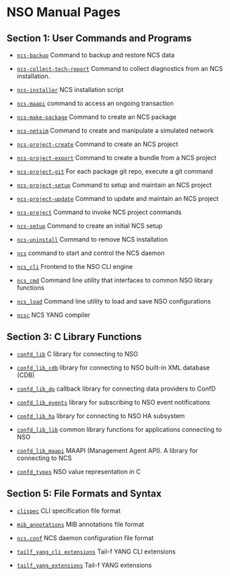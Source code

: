 # NSO Manual Pages


## Section 1: User Commands and Programs

  * [`ncs-backup`](section1.md#ncs-backup) Command to backup and restore NCS data

  * [`ncs-collect-tech-report`](section1.md#ncs-collect-tech-report) Command to collect diagnostics from an NCS
installation.

  * [`ncs-installer`](section1.md#ncs-installer) NCS installation script

  * [`ncs-maapi`](section1.md#ncs-maapi) command to access an ongoing transaction

  * [`ncs-make-package`](section1.md#ncs-make-package) Command to create an NCS package

  * [`ncs-netsim`](section1.md#ncs-netsim) Command to create and manipulate a simulated network

  * [`ncs-project-create`](section1.md#ncs-project-create) Command to create an NCS project

  * [`ncs-project-export`](section1.md#ncs-project-export) Command to create a bundle from a NCS project

  * [`ncs-project-git`](section1.md#ncs-project-git) For each package git repo, execute a git command

  * [`ncs-project-setup`](section1.md#ncs-project-setup) Command to setup and maintain an NCS project

  * [`ncs-project-update`](section1.md#ncs-project-update) Command to update and maintain an NCS project

  * [`ncs-project`](section1.md#ncs-project) Command to invoke NCS project commands

  * [`ncs-setup`](section1.md#ncs-setup) Command to create an initial NCS setup

  * [`ncs-uninstall`](section1.md#ncs-uninstall) Command to remove NCS installation

  * [`ncs`](section1.md#ncs) command to start and control the NCS daemon

  * [`ncs_cli`](section1.md#ncs_cli) Frontend to the NSO CLI engine

  * [`ncs_cmd`](section1.md#ncs_cmd) Command line utility that interfaces to common NSO library
functions

  * [`ncs_load`](section1.md#ncs_load) Command line utility to load and save NSO configurations

  * [`ncsc`](section1.md#ncsc) NCS YANG compiler


## Section 3: C Library Functions

  * [`confd_lib`](section3.md#confd_lib) C library for connecting to NSO

  * [`confd_lib_cdb`](section3.md#confd_lib_cdb) library for connecting to NSO built-in XML database
(CDB)

  * [`confd_lib_dp`](section3.md#confd_lib_dp) callback library for connecting data providers to ConfD

  * [`confd_lib_events`](section3.md#confd_lib_events) library for subscribing to NSO event notifications

  * [`confd_lib_ha`](section3.md#confd_lib_ha) library for connecting to NSO HA subsystem

  * [`confd_lib_lib`](section3.md#confd_lib_lib) common library functions for applications connecting
to NSO

  * [`confd_lib_maapi`](section3.md#confd_lib_maapi) MAAPI (Management Agent API). A library for
connecting to NCS

  * [`confd_types`](section3.md#confd_types) NSO value representation in C


## Section 5: File Formats and Syntax

  * [`clispec`](section5.md#clispec) CLI specification file format

  * [`mib_annotations`](section5.md#mib_annotations) MIB annotations file format

  * [`ncs.conf`](section5.md#ncs.conf) NCS daemon configuration file format

  * [`tailf_yang_cli extensions`](section5.md#tailf_yang_cli_extensions) Tail-f YANG CLI extensions

  * [`tailf_yang_extensions`](section5.md#tailf_yang_extensions) Tail-f YANG extensions


